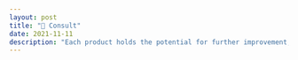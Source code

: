 ```yaml
---
layout: post
title: "🧭 Consult"
date: 2021-11-11
description: "Each product holds the potential for further improvement, and such opportunities are uncovered by gaining a comprehensive understanding of its strengths and weaknesses. We can collaborate to analyze your product's objectives, identify and troubleshoot user experience issues, help uncover unfulfilled user needs and provide ongoing directions to your team."
---
```






















